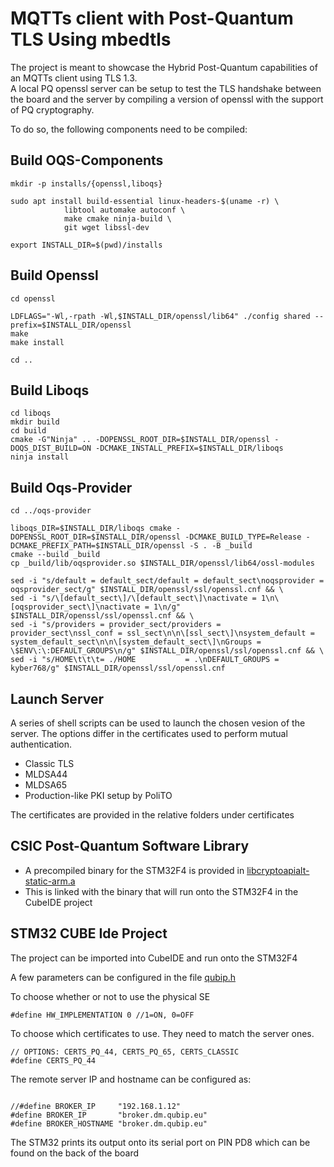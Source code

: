 # MQTTs client with Post-Quantum TLS Using mbedtls
The project is meant to showcase the Hybrid Post-Quantum capabilities of an MQTTs client using TLS 1.3.  \
A local PQ openssl server can be setup to test the TLS handshake between the board and the server by compiling a version of openssl with the support of PQ cryptography.

To do so, the following components need to be compiled: 

## Build OQS-Components

```
mkdir -p installs/{openssl,liboqs}

sudo apt install build-essential linux-headers-$(uname -r) \
            libtool automake autoconf \
            make cmake ninja-build \
            git wget libssl-dev

export INSTALL_DIR=$(pwd)/installs
```
## Build Openssl

```
cd openssl

LDFLAGS="-Wl,-rpath -Wl,$INSTALL_DIR/openssl/lib64" ./config shared --prefix=$INSTALL_DIR/openssl
make 
make install

cd ..

```

## Build Liboqs

```
cd liboqs
mkdir build 
cd build
cmake -G"Ninja" .. -DOPENSSL_ROOT_DIR=$INSTALL_DIR/openssl -DOQS_DIST_BUILD=ON -DCMAKE_INSTALL_PREFIX=$INSTALL_DIR/liboqs
ninja install
```

## Build Oqs-Provider

```
cd ../oqs-provider

liboqs_DIR=$INSTALL_DIR/liboqs cmake -DOPENSSL_ROOT_DIR=$INSTALL_DIR/openssl -DCMAKE_BUILD_TYPE=Release -DCMAKE_PREFIX_PATH=$INSTALL_DIR/openssl -S . -B _build
cmake --build _build
cp _build/lib/oqsprovider.so $INSTALL_DIR/openssl/lib64/ossl-modules

sed -i "s/default = default_sect/default = default_sect\noqsprovider = oqsprovider_sect/g" $INSTALL_DIR/openssl/ssl/openssl.cnf && \
sed -i "s/\[default_sect\]/\[default_sect\]\nactivate = 1\n\[oqsprovider_sect\]\nactivate = 1\n/g" $INSTALL_DIR/openssl/ssl/openssl.cnf && \
sed -i "s/providers = provider_sect/providers = provider_sect\nssl_conf = ssl_sect\n\n\[ssl_sect\]\nsystem_default = system_default_sect\n\n\[system_default_sect\]\nGroups = \$ENV\:\:DEFAULT_GROUPS\n/g" $INSTALL_DIR/openssl/ssl/openssl.cnf && \
sed -i "s/HOME\t\t\t= ./HOME           = .\nDEFAULT_GROUPS = kyber768/g" $INSTALL_DIR/openssl/ssl/openssl.cnf
```

## Launch Server

A series of shell scripts can be used to launch the chosen vesion of the server.
The options differ in the certificates used to perform mutual authentication.
- Classic TLS
- MLDSA44
- MLDSA65
- Production-like PKI setup by PoliTO

The certificates are provided in the relative folders under certificates

## CSIC Post-Quantum Software Library
- A precompiled binary for the STM32F4 is provided in [libcryptoapialt-static-arm.a](https://github.com/QUBIP/pq-mqtt-client-mbedtls/blob/refactor/stm32_f429/crypto_api_sw/CRYPTO_API_SW/build/libcryptoapialt-static-arm.a)
- This is linked with the binary that will run onto the STM32F4 in the CubeIDE project 

## STM32 CUBE Ide Project

The project can be imported into CubeIDE and run onto the STM32F4

A few parameters can be configured in the file [qubip.h](https://github.com/QUBIP/pq-mqtt-client-mbedtls/blob/refactor/stm32_f429/Middlewares/Third_Party/MBEDTLS/include/mbedtls/qubip.h)

To choose whether or not to use the physical SE
```
#define HW_IMPLEMENTATION 0 //1=ON, 0=OFF
```

To choose which certificates to use. They need to match the server ones. 
```
// OPTIONS: CERTS_PQ_44, CERTS_PQ_65, CERTS_CLASSIC
#define CERTS_PQ_44
```
The remote server IP and hostname can be configured as:
```

//#define BROKER_IP		"192.168.1.12"
#define BROKER_IP		"broker.dm.qubip.eu"
#define BROKER_HOSTNAME "broker.dm.qubip.eu"
```

The STM32 prints its output onto its serial port on PIN PD8 which can be found on the back of the board


